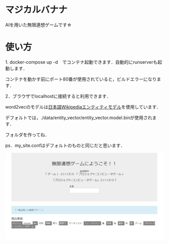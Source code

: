 <h1>マジカルバナナ</h1>
AIを用いた無限連想ゲームです☆

<h1>使い方</h1>
1. docker-compose up -d　でコンテナ起動できます．自動的にrunserverも起動します．

コンテナを動かす前にポート80番が使用されていると，ビルドエラーになります．

2．ブラウザでlocalhostに接続すると利用できます．

word2vecのモデルは[日本語Wikipediaエンティティモデル](http://www.cl.ecei.tohoku.ac.jp/~m-suzuki/jawiki_vector)を使用しています．

デフォルトでは，./data/entity_vector/entity_vector.model.binが使用されます．

フォルダを作ってね．

ps．my_site.confはデフォルトのものと同じだと思います．

![メイン画面](https://github.com/shoot16625/magical_banana/blob/master/image.png)